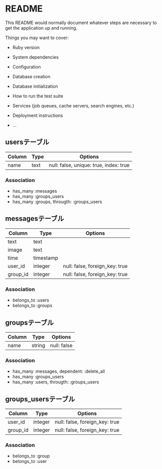 # README

This README would normally document whatever steps are necessary to get the
application up and running.

Things you may want to cover:

* Ruby version

* System dependencies

* Configuration

* Database creation

* Database initialization

* How to run the test suite

* Services (job queues, cache servers, search engines, etc.)

* Deployment instructions

* ...


## usersテーブル

|Column|Type|Options|
|------|----|-------|
|name|text|null: false, unique: true, index: true|

### Association
- has_many :messages
- has_many :groups_users
- has_many :groups, througth: :groups_users

## messagesテーブル

|Column|Type|Options|
|------|----|-------|
|text|text||
|image|text||
|time|timestamp||
|user_id|integer|null: false, foreign_key: true|
|group_id|integer|null: false, foreign_key: true|

### Association
- belongs_to :users
- belongs_to :groups

## groupsテーブル

|Column|Type|Options|
|------|----|-------|
|name|string|null: false|

### Association

- has_many :messages, dependent: :delete_all
- has_many :groups_users
- has_many :users, througth: :groups_users

## groups_usersテーブル

|Column|Type|Options|
|------|----|-------|
|user_id|integer|null: false, foreign_key: true|
|group_id|integer|null: false, foreign_key: true|

### Association
- belongs_to :group
- belongs_to :user
